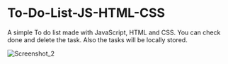 # To-Do-List-JS-HTML-CSS
A simple To do list made with JavaScript, HTML and CSS. You can check done and delete the task. Also the tasks will be locally stored.

![Screenshot_2](https://user-images.githubusercontent.com/54866605/87210088-9d0f2880-c314-11ea-8321-af584f845b89.jpg)
